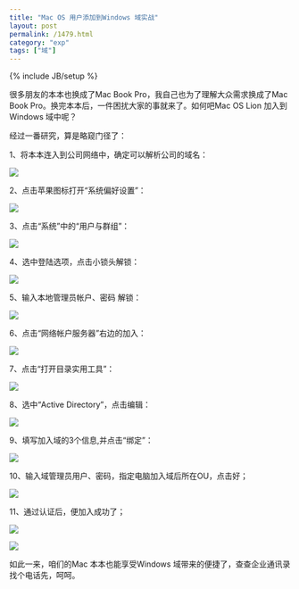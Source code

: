 ```yaml
---
title: "Mac OS 用户添加到Windows 域实战"
layout: post
permalink: /1479.html
category: "exp"
tags: ["域"]
---
```

{% include JB/setup %}


很多朋友的本本也换成了Mac Book Pro，我自己也为了理解大众需求换成了Mac Book Pro。换完本本后，一件困扰大家的事就来了。如何吧Mac OS Lion 加入到Windows 域中呢？

经过一番研究，算是略窥门径了：

1、将本本连入到公司网络中，确定可以解析公司的域名：

![](/wp-content/uploads/sinapicv2-backup/1479-ww2-bmiddle-005V4vEUjw1envf0vrv7pj30h0051t96.jpg)

2、点击苹果图标打开“系统偏好设置”：

![](/wp-content/uploads/sinapicv2-backup/1479-ww4-bmiddle-005V4vEUjw1envf0zyreoj306f08mwff.jpg)

3、点击“系统”中的“用户与群组”：

![](/wp-content/uploads/sinapicv2-backup/1479-ww4-bmiddle-005V4vEUjw1envf15hsflj30ih0fkq4k.jpg)

4、选中登陆选项，点击小锁头解锁：

![](/wp-content/uploads/sinapicv2-backup/1479-ww4-bmiddle-005V4vEUjw1envf19lcs5j30ih0dw75g.jpg)

5、输入本地管理员帐户、密码 解锁：

![](/wp-content/uploads/sinapicv2-backup/1479-ww3-bmiddle-005V4vEUjw1envf1feyyfj30ca06m74r.jpg)

6、点击“网络帐户服务器”右边的加入：

![](/wp-content/uploads/sinapicv2-backup/1479-ww3-bmiddle-005V4vEUjw1envf1kfvp1j30ij0dzq4b.jpg)

7、点击“打开目录实用工具”：

![](/wp-content/uploads/sinapicv2-backup/1479-ww1-bmiddle-005V4vEUjw1envf1qn4prj30c50480t3.jpg)

8、选中“Active Directory”，点击编辑：

![](/wp-content/uploads/sinapicv2-backup/1479-ww4-bmiddle-005V4vEUjw1envf1x1s60j30ga0c5gmf.jpg)

9、填写加入域的3个信息,并点击“绑定”：

![](/wp-content/uploads/sinapicv2-backup/1479-ww4-bmiddle-005V4vEUjw1envf23yw9kj30fa0e10u6.jpg)

10、输入域管理员用户、密码，指定电脑加入域后所在OU，点击好；

![](/wp-content/uploads/sinapicv2-backup/1479-ww1-bmiddle-005V4vEUjw1envf29bi5uj30ci069dga.jpg)

11、通过认证后，便加入成功了；

![](/wp-content/uploads/sinapicv2-backup/1479-ww3-bmiddle-005V4vEUjw1envf2h9gntj308r042weq.jpg)

![](/wp-content/uploads/sinapicv2-backup/1479-ww3-bmiddle-005V4vEUjw1envf2lmjkjj30ie0dxdh9.jpg)

如此一来，咱们的Mac 本本也能享受Windows 域带来的便捷了，查查企业通讯录找个电话先，呵呵。